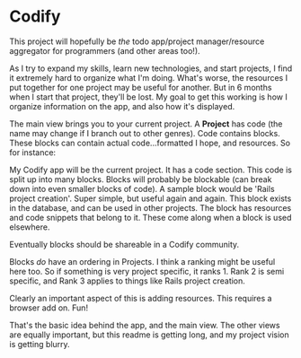 # Codify

This project will hopefully be *the* todo app/project manager/resource aggregator for programmers (and other areas too!).

As I try to expand my skills, learn new technologies, and start projects, I find it extremely hard to organize what I'm doing. What's worse, the resources I put together for one project may be useful for another. But in 6 months when I start that project, they'll be lost. My goal to get this working is how I organize information on the app, and also how it's displayed.

The main view brings you to your current project. A **Project** has code (the name may change if I branch out to other genres). Code contains blocks. These blocks can contain actual code...formatted I hope, and resources. So for instance:

My Codify app will be the current project. It has a code section. This code is split up into many blocks. Blocks will probably be blockable (can break down into even smaller blocks of code). A sample block would be 'Rails project creation'. Super simple, but useful again and again. This block exists in the database, and can be used in other projects. The block has resources and code snippets that belong to it. These come along when a block is used elsewhere.

Eventually blocks should be shareable in a Codify community.

Blocks *do* have an ordering in Projects. I think a ranking might be useful here too. So if something is very project specific, it ranks 1. Rank 2 is semi specific, and Rank 3 applies to things like Rails project creation.

Clearly an important aspect of this is adding resources. This requires a browser add on. Fun!

That's the basic idea behind the app, and the main view. The other views are equally important, but this readme is getting long, and my project vision is getting blurry.
